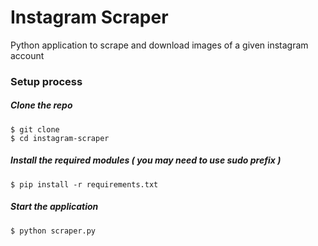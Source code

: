 # Instagram Scraper

Python application to scrape and download images of a given instagram account

### Setup process

##### Clone the repo

```
$ git clone
$ cd instagram-scraper
```

##### Install the required modules ( you may need to use sudo prefix )

```
$ pip install -r requirements.txt
```

##### Start the application

```
$ python scraper.py
```
